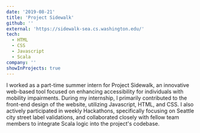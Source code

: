 ```yaml
---
date: '2019-08-21'
title: 'Project Sidewalk'
github: ''
external: 'https://sidewalk-sea.cs.washington.edu/'
tech:
  - HTML
  - CSS
  - Javascript
  - Scala
company: ''
showInProjects: true
---
```


I worked as a part-time summer intern for Project Sidewalk, an innovative web-based tool focused on enhancing accessibility for individuals with mobility impairments. During my internship, I primarily contributed to the front-end design of the website, utilizing Javascript, HTML, and CSS. I also actively participated in weekly Hackathons, specifically focusing on Seattle city street label validations, and collaborated closely with fellow team members to integrate Scala logic into the project's codebase.

